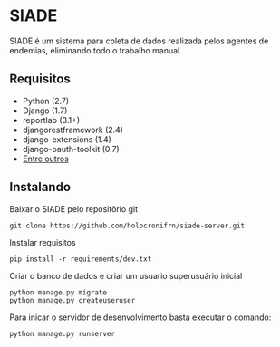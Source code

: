 # SIADE

SIADE é um sistema para coleta de dados realizada pelos agentes de endemias, eliminando todo o trabalho manual.

## Requisitos

* Python (2.7)
* Django (1.7)
* reportlab (3.1+)
* djangorestframework (2.4)
* django-extensions (1.4)
* django-oauth-toolkit (0.7)
* [Entre outros](https://github.com/holocronifrn/siade-server/blob/master/requirements/common.txt)

## Instalando

Baixar o SIADE pelo repositõrio git

	git clone https://github.com/holocronifrn/siade-server.git

Instalar requisitos

	pip install -r requirements/dev.txt

Criar o banco de dados e criar um usuario superusuário inicial

	python manage.py migrate
	python manage.py createuseruser

Para inicar o servidor de desenvolvimento basta executar o comando:

	python manage.py runserver
